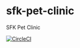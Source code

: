 # sfk-pet-clinic
SFK Pet Clinic 

[![CircleCI](https://circleci.com/gh/kithy1/sfk-pet-clinic.svg?style=shield&circle-token=897f20a322872f52353cb5e5d046658a52f89a1d)](https://circleci.com/gh/kithy1/sfk-pet-clinic)

